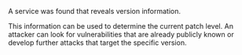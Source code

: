 A service was found that reveals version information.

This information can be used to determine the current patch level. An attacker can look for vulnerabilities that are already publicly known or develop further attacks that target the specific version.
